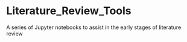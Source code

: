 # Literature_Review_Tools
A series of Jupyter notebooks to assist in the early stages of literature review
